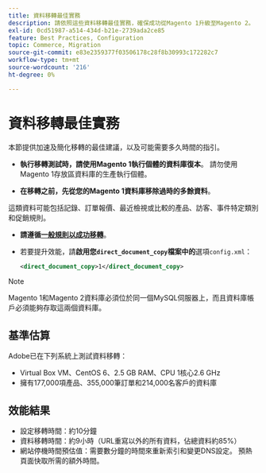 ```yaml
---
title: 資料移轉最佳實務
description: 請依照這些資料移轉最佳實務，確保成功從Magento 1升級至Magento 2。
exl-id: 0cd51987-a514-434d-b21e-2739ada2ce85
feature: Best Practices, Configuration
topic: Commerce, Migration
source-git-commit: e83e2359377f03506178c28f8b30993c172282c7
workflow-type: tm+mt
source-wordcount: '216'
ht-degree: 0%

---
```


# 資料移轉最佳實務

本節提供加速及簡化移轉的最佳建議，以及可能需要多久時間的指引。

* **執行移轉測試時，請使用Magento 1執行個體的資料庫復本**。 請勿使用Magento 1存放區資料庫的生產執行個體。

* **在移轉之前，先從您的Magento 1資料庫移除過時的多餘資料**。

這類資料可能包括記錄、訂單報價、最近檢視或比較的產品、訪客、事件特定類別和促銷規則。

* **請遵循[一般規則以成功移轉](migrate-data/overview.md#migration-overview)**。

* 若要提升效能，請&#x200B;**啟用您`direct_document_copy`檔案中的**&#x200B;選項`config.xml`：

  ```xml
  <direct_document_copy>1</direct_document_copy>
  ```

>[!NOTE]
>
>Magento 1和Magento 2資料庫必須位於同一個MySQL伺服器上，而且資料庫帳戶必須能夠存取這兩個資料庫。

## 基準估算

Adobe已在下列系統上測試資料移轉：

* Virtual Box VM、CentOS 6、2.5 GB RAM、CPU 1核心2.6 GHz
* 擁有177,000項產品、355,000筆訂單和214,000名客戶的資料庫

## 效能結果

* 設定移轉時間：約10分鐘
* 資料移轉時間：約9小時（URL重寫以外的所有資料，佔總資料約85%）
* 網站停機時間預估值：需要數分鐘的時間來重新索引和變更DNS設定。 預熱頁面快取所需的額外時間。

